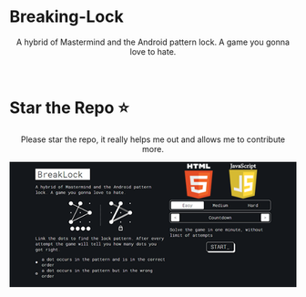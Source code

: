 # Breaking-Lock
<p align="center">A hybrid of Mastermind and the Android pattern lock. A game you gonna love to hate.</p><br>

# Star the Repo ⭐
<p align="center">Please star the repo, it really helps me out and allows me to contribute more.</p>
<img src="https://github.com/GarudaID/Breaking-Lock/blob/main/break.png">
